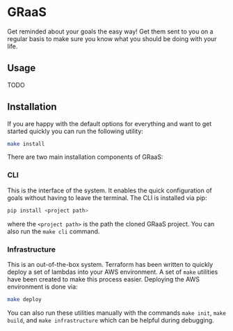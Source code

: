 # GRaaS

Get reminded about your goals the easy way! Get them sent to you on a regular
basis to make sure you know what you should be doing with your life.


## Usage
TODO


## Installation
If you are happy with the default options for everything and want to get started
quickly you can run the following utility:

```bash
make install
```

There are two main installation components of GRaaS:

### CLI
This is the interface of the system. It enables the quick configuration of
goals without having to leave the terminal. The CLI is installed via pip:

```bash
pip install <project path>
```

where the `<project path>` is the path the cloned GRaaS project. You can also
run the `make cli` command.

### Infrastructure 
This is an out-of-the-box system. Terraform has been written to quickly deploy
a set of lambdas into your AWS environment. A set of `make` utilities have been
created to make this process easier. Deploying the AWS environment is done via:

```bash
make deploy
```

You can also run these utilities manually with the commands `make init`, 
`make build`, and `make infrastructure` which can be helpful during debugging.

